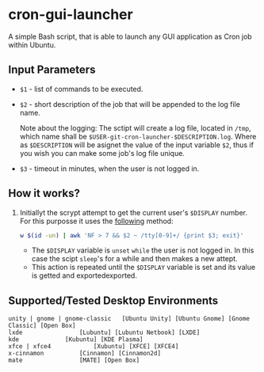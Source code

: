 # cron-gui-launcher

A simple Bash script, that is able to launch any GUI application as Cron job within Ubuntu.

## Input Parameters

- `$1` - list of commands to be executed.
- `$2` - short description of the job that will be appended to the log file name.

  Note about the logging: The sctipt will create a log file, located in `/tmp`, which name shall be `$USER-git-cron-launcher-$DESCRIPTION.log`. Where as `$DESCRIPTION` will be asignet the value of the input variable `$2`, thus if you wish you can make some job's log file unique.

- `$3` - timeout in minutes, when the user is not logged in.

## How it works?



1. Initiallyt the scrypt attempt to get the current user's `$DISPLAY` number. For this purposse it uses the <a href="https://askubuntu.com/a/744751/566421">following</a> method: 

	````bash
	w $(id -un) | awk 'NF > 7 && $2 ~ /tty[0-9]+/ {print $3; exit}'
	````
   
   - The `$DISPLAY` variable is `unset` `while` the user is not logged in. In this case the scipt `sleep`'s for a while and then makes a new attept.
   - This action is repeated until the `$DISPLAY` variable is set and its value is getted and exportedexported.


## Supported/Tested Desktop Environments

	
	unity | gnome | gnome-classic 	[Ubuntu Unity] [Ubuntu Gnome] [Gnome Classic] [Open Box]
	lxde				[Lubuntu] [Lubuntu Netbook] [LXDE]
	kde				[Kubuntu] [KDE Plasma]
	xfce | xfce4			[Xubuntu] [XFCE] [XFCE4]
	x-cinnamon			[Cinnamon] [Cinnamon2d]
	mate 				[MATE] [Open Box]
	



